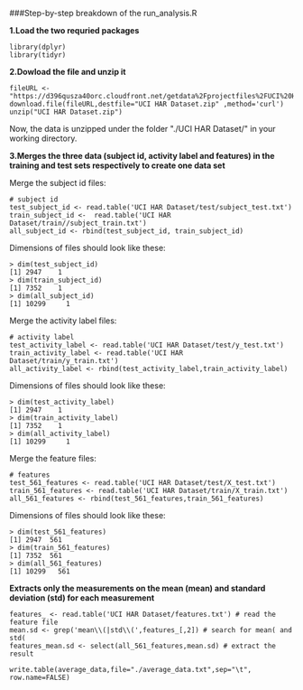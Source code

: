 
###Step-by-step breakdown of the run_analysis.R

**1.Load the two requried packages**
```
library(dplyr)
library(tidyr)
```

**2.Dowload the file and unzip it**
```
fileURL <- "https://d396qusza40orc.cloudfront.net/getdata%2Fprojectfiles%2FUCI%20HAR%20Dataset.zip"
download.file(fileURL,destfile="UCI HAR Dataset.zip" ,method='curl')
unzip("UCI HAR Dataset.zip")
```
Now, the data is unzipped under the folder "./UCI HAR Dataset/" in your working directory.



**3.Merges the three data (subject id, activity label and features) in the training and test sets respectively to create one data set**

Merge the subject id files:
```
# subject id
test_subject_id <- read.table('UCI HAR Dataset/test/subject_test.txt')
train_subject_id <-  read.table('UCI HAR Dataset/train//subject_train.txt')
all_subject_id <- rbind(test_subject_id, train_subject_id)
```
Dimensions of files should look like these:
```
> dim(test_subject_id)
[1] 2947    1
> dim(train_subject_id)
[1] 7352    1
> dim(all_subject_id)
[1] 10299     1
```

Merge the activity label files:
```
# activity label
test_activity_label <- read.table('UCI HAR Dataset/test/y_test.txt')
train_activity_label <- read.table('UCI HAR Dataset/train/y_train.txt')
all_activity_label <- rbind(test_activity_label,train_activity_label)
```
Dimensions of files should look like these:
```
> dim(test_activity_label)
[1] 2947    1
> dim(train_activity_label)
[1] 7352    1
> dim(all_activity_label)
[1] 10299     1
```

Merge the feature files:
```
# features
test_561_features <- read.table('UCI HAR Dataset/test/X_test.txt')
train_561_features <- read.table('UCI HAR Dataset/train/X_train.txt')
all_561_features <- rbind(test_561_features,train_561_features)
```
Dimensions of files should look like these:
```
> dim(test_561_features)
[1] 2947  561
> dim(train_561_features)
[1] 7352  561
> dim(all_561_features)
[1] 10299   561

```


**Extracts only the measurements on the mean (mean) and standard deviation (std) for each measurement**
```
features_ <- read.table('UCI HAR Dataset/features.txt') # read the feature file
mean.sd <- grep('mean\\(|std\\(',features_[,2]) # search for mean( and std(
features_mean.sd <- select(all_561_features,mean.sd) # extract the result
```

```
write.table(average_data,file="./average_data.txt",sep="\t", row.name=FALSE)
```
